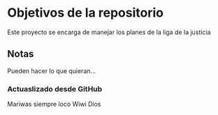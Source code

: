 # Objetivos de la repositorio

Este proyecto se encarga de manejar los planes de la liga de la justicia


## Notas
Pueden hacer lo que quieran...

### Actuaslizado desde GitHub
Mariwas siempre loco
Wiwi Dios